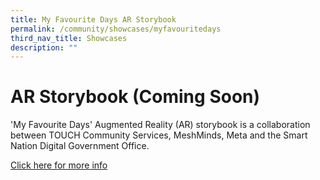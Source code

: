 ```yaml
---
title: My Favourite Days AR Storybook
permalink: /community/showcases/myfavouritedays
third_nav_title: Showcases
description: ""
---
```

# AR Storybook (Coming Soon)

'My Favourite Days' Augmented Reality (AR) storybook is a collaboration between TOUCH Community Services, MeshMinds, Meta and the Smart Nation Digital Government Office.

[Click here for more info](https://www.touch.org.sg/about-touch/tips-and-resources/details/2021/12/13/my-favourite-days)